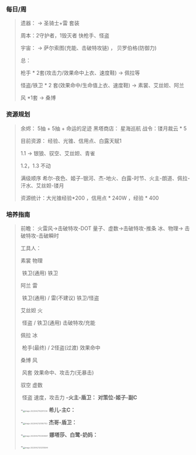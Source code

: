 ### 每日/周

> 遗器： ->   圣骑士+雷  套装
>
> 周本：2守护者，1毁灭者   快枪手、怪盗
>
> 宇宙： -> 萨尔索图(充能、击破特攻链) ， 贝罗伯格(防御力)
>
> 总： 
>
> 枪手 * 2套(攻击力/效果命中上衣、速度鞋) -> 佩拉等
>
> 怪盗/铁卫 \* 2 套(效果命中/生命值上衣、速度鞋) -> 素裳、艾丝妲、阿兰
>
> 风 *1套 -> 桑博
### 资源规划

> 余烬： 5抽 + 5抽 + 命运的足迹     黑塔商店： 星海巡航      战令：镂月裁云 * 5
>
> 目前资源： 经验、光锥、信用点、白露天赋1
>
> 1.1 -> 银狼、驭空、艾丝妲、青雀
>
> 1.2，1.3 不动
>
> 满级顺序 希尔-夜色、姬子-银河、杰-地火、白露-时节、火主-朗道、佩拉-汗水、艾丝妲-镂月
>
> 资源统计：大光锥经验*200 ，信用点 * 240W ，经验 * 400
### 培养指南

> 前瞻： 火雷风->击破特攻-DOT      量子、虚数->击破特攻-推条      冰、物理-> 击破特攻-击破瞬时
>
> 工具人：
>
> 素裳 物理
>
> ​	铁卫(通用)    铁卫
>
> 阿兰 雷
>
> ​	铁卫(通用) / 雷(不建议)    铁卫/怪盗
>
> 艾丝妲 火
>
> ​	怪盗 / 铁卫(通用)   击破特攻/充能
>
> 佩拉 冰
>
> ​	枪手(最终) / 2怪盗(过渡)  效果命中
>
> 桑博 风 
>
> ​	风套  效果命中、攻击力(无暴击)
>
> 驭空 虚数
>
> ​	怪盗    速度，攻击力
> **-火主-盾卫：**
>**对策位-姬子-副C**
> 
>-<img src="https://scm-imagehost-public-1301181944.cos.ap-chengdu.myqcloud.com/img/image-20230427192917238.png" alt="image-20230427192917238" style="zoom:33%;" />
> **希儿-主C：**
>
> -<img src="https://scm-imagehost-public-1301181944.cos.ap-chengdu.myqcloud.com/img/image-20230427201957153.png" alt="image-20230427201957153" style="zoom:33%;" />
> **杰哥-盾卫：**
>
> -<img src="https://scm-imagehost-public-1301181944.cos.ap-chengdu.myqcloud.com/img/image-20230427193304847.png" alt="image-20230427193304847" style="zoom:33%;" />
>**娜塔莎、白鹭-奶妈：**
> 
>-<img src="https://scm-imagehost-public-1301181944.cos.ap-chengdu.myqcloud.com/img/image-20230427202510644.png" alt="image-20230427202510644" style="zoom:33%;" />

